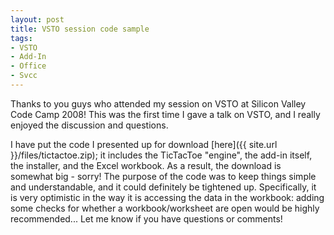 ```yaml
---
layout: post
title: VSTO session code sample
tags:
- VSTO
- Add-In
- Office
- Svcc
---
```


Thanks to you guys who attended my session on VSTO at Silicon Valley Code Camp 2008! This was the first time I gave a talk on VSTO, and I really enjoyed the discussion and questions. 

I have put the code I presented up for download [here]({{ site.url }}/files/tictactoe.zip); it includes the TicTacToe "engine", the add-in itself, the installer, and the Excel workbook. As a result, the download is somewhat big - sorry! The purpose of the code was to keep things simple and understandable, and it could definitely be tightened up. Specifically, it is very optimistic in the way it is accessing the data in the workbook: adding some checks for whether a workbook/worksheet are open would be highly recommended... Let me know if you have questions or comments! 
